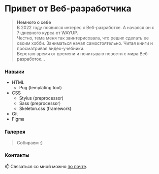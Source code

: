 # Привет от Веб-разработчика


> **Немного о себе**  
> В 2022 году появился интерес к Веб-разработке. А начался он с 7-дневного курса от WAYUP.  
> Честно, тема меня так заинтерисовала, что решил сделать ее своим хобби. 
> Заниматься начал самостоятельно. Читая книги и просматривая видео-учебники.   
> Верстаю время от времени и почитываю новости с мира Веб-разработок...


### Навыки
+ HTML
  + Pug (templating tool)
+ CSS
  + Stylus (preprocessor)
  + Sass (preprocessor)
  + Skeleton.css (framework)
+ Git
+ Figma


### Галерея
> Собираем :)

  
### Контакты
📫 Связаться со мной можно [по почте](https://KurtsouKiryl@outlook.com).




<!---
ssnaip8e/ssnaip8e is a ✨ special ✨ repository because its `README.md` (this file) appears on your GitHub profile.
You can click the Preview link to take a look at your changes.
--->
